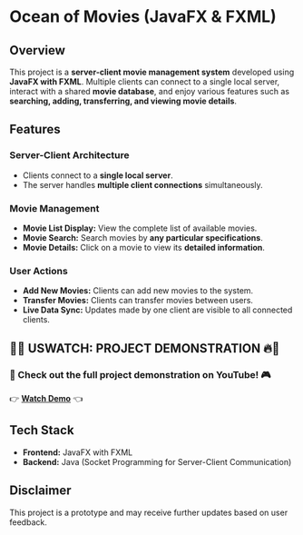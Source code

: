 # Ocean of Movies (JavaFX & FXML)

## Overview
This project is a **server-client movie management system** developed using **JavaFX with FXML**. Multiple clients can connect to a single local server, interact with a shared **movie database**, and enjoy various features such as **searching, adding, transferring, and viewing movie details**.

## Features

### Server-Client Architecture
- Clients connect to a **single local server**.
- The server handles **multiple client connections** simultaneously.

### Movie Management
- **Movie List Display:** View the complete list of available movies.
- **Movie Search:** Search movies by **any particular specifications**.
- **Movie Details:** Click on a movie to view its **detailed information**.

### User Actions
- **Add New Movies:** Clients can add new movies to the system.
- **Transfer Movies:** Clients can transfer movies between users.
- **Live Data Sync:** Updates made by one client are visible to all connected clients.

## 🎥🔥 USWATCH: PROJECT DEMONSTRATION 🔥🎥
### 🚀 Check out the full **project demonstration** on YouTube! 🎮
👉 **[Watch Demo](https://www.youtube.com/watch?v=cWGx30HhBZ8)** 👈

## Tech Stack
- **Frontend:** JavaFX with FXML
- **Backend:** Java (Socket Programming for Server-Client Communication)

## Disclaimer
This project is a prototype and may receive further updates based on user feedback.


